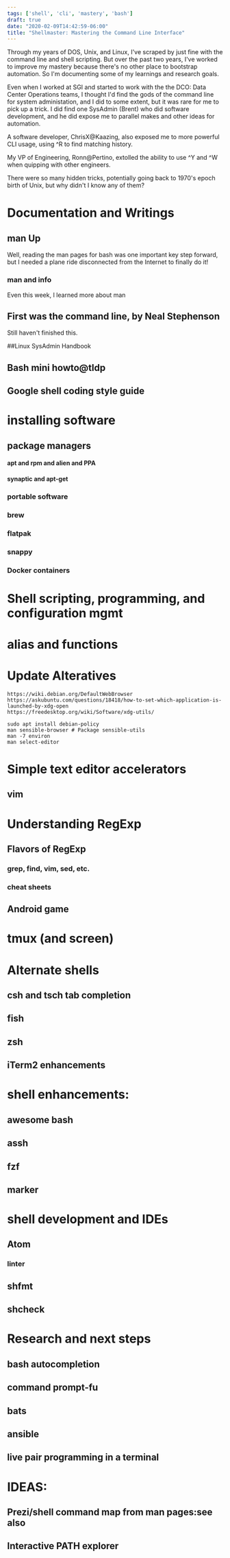 ```yaml
---
tags: ['shell', 'cli', 'mastery', 'bash']
draft: true
date: "2020-02-09T14:42:59-06:00"
title: "Shellmaster: Mastering the Command Line Interface"
---
```

Through my years of DOS, Unix, and Linux, I've scraped by just fine with the command line and shell scripting. But over the past two years, I've worked to improve my mastery because there's no other place to bootstrap automation. So I'm documenting some of my learnings and research goals.
<!--more-->
Even when I worked at SGI and started to work with the the DCO: Data Center Operations teams, I thought I'd find the gods of the command line for system administation, and I did to some extent, but it was rare for me to pick up a trick. I did find one SysAdmin (Brent) who did software development, and he did expose me to parallel makes and other ideas for automation.

A software developer, ChrisX@Kaazing, also exposed me to more powerful CLI usage, using ^R to find matching history.

My VP of Engineering, Ronn@Pertino, extolled the ability to use ^Y and ^W when quipping with other engineers.

There were so many hidden tricks, potentially going back to 1970's epoch birth of Unix, but why didn't I know any of them?

# Documentation and Writings
## man Up

Well, reading the man pages for bash was one important key step forward, but I needed
a plane ride disconnected from the Internet to finally do it!

### man and info
Even this week, I learned more about man

## First was the command line, by Neal Stephenson

Still haven't finished this.

##Linux SysAdmin Handbook
## Bash mini howto@tldp
## Google shell coding style guide

# installing software
## package managers
#### apt and rpm and alien and PPA
#### synaptic and apt-get
### portable software
### brew
### flatpak
### snappy
### Docker containers

# Shell scripting, programming, and configuration mgmt

# alias and functions

# Update Alteratives

    https://wiki.debian.org/DefaultWebBrowser
    https://askubuntu.com/questions/18418/how-to-set-which-application-is-launched-by-xdg-open
    https://freedesktop.org/wiki/Software/xdg-utils/

    sudo apt install debian-policy
    man sensible-browser # Package sensible-utils
    man -7 environ
    man select-editor

# Simple text editor accelerators
## vim

# Understanding RegExp
## Flavors of RegExp
### grep, find, vim, sed, etc.
### cheat sheets
## Android game

# tmux (and screen)

# Alternate shells
## csh and tsch tab completion
## fish
## zsh
## iTerm2 enhancements

# shell enhancements:
## awesome bash
## assh
## fzf
## marker

# shell development and IDEs
## Atom
### linter
## shfmt
## shcheck

# Research and next steps
## bash autocompletion
## command prompt-fu
## bats
## ansible
## live pair programming in a terminal

# IDEAS:
## Prezi/shell command map from man pages:see also
## Interactive PATH explorer
